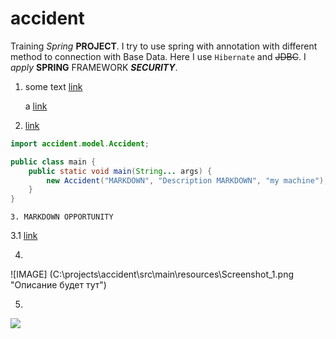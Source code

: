 # accident

Training *Spring* **PROJECT**. I try to use spring with annotation with different method to connection with Base Data.
Here I use `Hibernate` and ~~JDBC~~. I _apply_ __SPRING__ FRAMEWORK ***SECURITY***.

1. some text [link](https://job4j.ru)
   
     a [link](https://images.app.goo.gl/r7VjL5dSJC5Q9pT49)
   
2. [link](./README.md)

```java
import accident.model.Accident;

public class main {
    public static void main(String... args) {
        new Accident("MARKDOWN", "Description MARKDOWN", "my machine");
    }
}
```

```
3. MARKDOWN OPPORTUNITY
```

   3.1 [link](https://images.app.goo.gl/SVHcQCG4wi73sMpW6)

4. 
![IMAGE] (C:\projects\accident\src\main\resources\Screenshot_1.png "Описание будет тут")

5.
<img src="https://is1-ssl.mzstatic.com/image/thumb/Purple62/v4/e2/93/56/e29356f6-a7a5-0aa3-0969-1c2be8630815/AppIcon-1x_U007emarketing-85-220-0-7.png/246x0w.jpg" />

